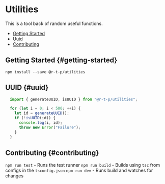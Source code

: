 # Utilities

This is a tool back of random useful functions.


- [Getting Started](#getting-started)
- [Uuid](#uuid)
- [Contributing](#contributing)

## Getting Started {#getting-started}

`npm install --save @r-t-p/utilities`

## UUID {#uuid}

```typescript
  import { generateUUID, isUUID } from "@r-t-p/utilities";

  for (let i = 0; i < 500; ++i) {
    let id = generateUUID();
    if (!isUUID(id)) {
      console.log(i, id);
      throw new Error("Failure");
    }
  }
```

## Contributing {#contributing}

`npm run test` - Runs the test runner
`npm run build` - Builds using `tsc` from configs in the `tsconfig.json`
`npm run dev` - Runs build and watches for changes
